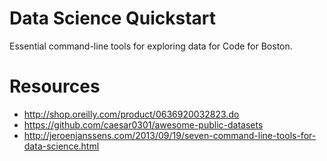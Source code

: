 # Data Science Quickstart

Essential command-line tools for exploring data for Code for Boston. 

# Resources 

- http://shop.oreilly.com/product/0636920032823.do
- https://github.com/caesar0301/awesome-public-datasets
- http://jeroenjanssens.com/2013/09/19/seven-command-line-tools-for-data-science.html
